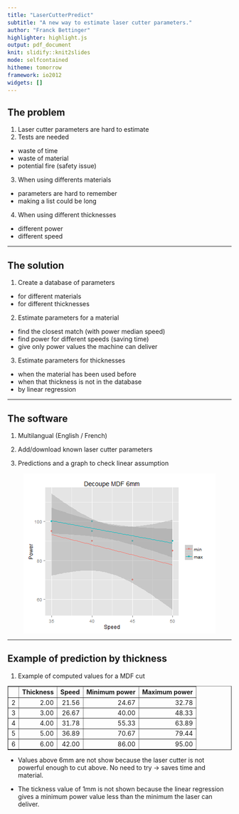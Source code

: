 ```yaml
---
title: "LaserCutterPredict"
subtitle: "A new way to estimate laser cutter parameters."
author: "Franck Bettinger"
highlighter: highlight.js
output: pdf_document
knit: slidify::knit2slides
mode: selfcontained
hitheme: tomorrow
framework: io2012
widgets: []
---
```


## The problem

1. Laser cutter parameters are hard to estimate
2. Tests are needed 
  * waste of time
  * waste of material
  * potential fire (safety issue)
3. When using differents materials
  * parameters are hard to remember
  * making a list could be long
4. When using different thicknesses
  * different power
  * different speed

---

## The solution

1. Create a database of parameters
  * for different materials
  * for different thicknesses
  
2. Estimate parameters for a material
  * find the closest match (with power median speed)
  * find power for different speeds (saving time)
  * give only power values the machine can deliver
  
3. Estimate parameters for thicknesses
  * when the material has been used before
  * when that thickness is not in the database
  * by linear regression

---

## The software

1. Multilangual (English / French)

2. Add/download known laser cutter parameters

3. Predictions and a graph to check linear assumption

<img src="assets/fig/unnamed-chunk-1-1.png" title="plot of chunk unnamed-chunk-1" alt="plot of chunk unnamed-chunk-1" style="display: block; margin: auto;" />

---

## Example of prediction by thickness

1. Example of computed values for a MDF cut

<!-- html table generated in R 3.2.0 by xtable 1.7-4 package -->
<!-- Sat Jun 13 19:47:49 2015 -->
<table border=1>
<tr> <th>  </th> <th> Thickness </th> <th> Speed </th> <th> Minimum power </th> <th> Maximum power </th>  </tr>
  <tr> <td align="right"> 2 </td> <td align="right"> 2.00 </td> <td align="right"> 21.56 </td> <td align="right"> 24.67 </td> <td align="right"> 32.78 </td> </tr>
  <tr> <td align="right"> 3 </td> <td align="right"> 3.00 </td> <td align="right"> 26.67 </td> <td align="right"> 40.00 </td> <td align="right"> 48.33 </td> </tr>
  <tr> <td align="right"> 4 </td> <td align="right"> 4.00 </td> <td align="right"> 31.78 </td> <td align="right"> 55.33 </td> <td align="right"> 63.89 </td> </tr>
  <tr> <td align="right"> 5 </td> <td align="right"> 5.00 </td> <td align="right"> 36.89 </td> <td align="right"> 70.67 </td> <td align="right"> 79.44 </td> </tr>
  <tr> <td align="right"> 6 </td> <td align="right"> 6.00 </td> <td align="right"> 42.00 </td> <td align="right"> 86.00 </td> <td align="right"> 95.00 </td> </tr>
   </table>


 * Values above 6mm are not show because the laser cutter is not powerful enough to cut above. No need to try -> saves time and material.

 * The tickness value of 1mm is not shown because the linear regression gives a minimum power value less than the minimum the laser can deliver.



